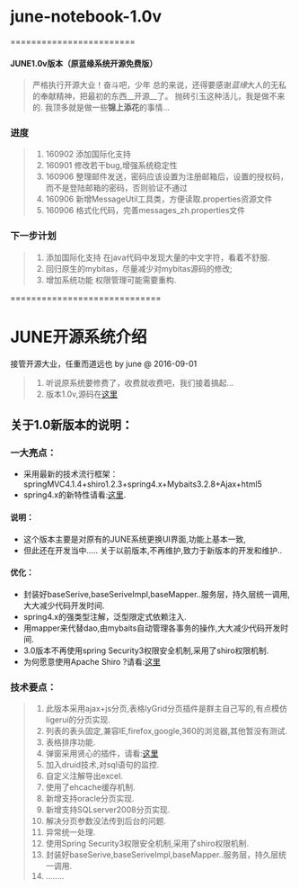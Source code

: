 # june-notebook-1.0v
========================
#### JUNE1.0v版本（原蓝缘系统开源免费版）

> 严格执行开源大业！奋斗吧，少年
> 总的来说，还得要感谢*蓝缘*大人的无私的奉献精神，把最初的东西__开源__了。
> 抛砖引玉这种活儿，我是做不来的.
> 我顶多就是做一些**锦上添花**的事情...

### 进度
> 1. 160902 添加国际化支持
> 2. 160901 修改若干bug,增强系统稳定性
> 3. 160906 整理邮件发送，密码应该设置为注册邮箱后，设置的授权码，而不是登陆邮箱的密码，否则验证不通过
> 4. 160906 新增MessageUtil工具类，方便读取.properties资源文件
> 5. 160906 格式化代码，完善messages_zh.properties文件

### 下一步计划
> 1. 添加国际化支持 在java代码中发现大量的中文字符，看着不舒服.
> 2. 回归原生的mybitas，尽量减少对mybitas源码的修改;
> 3. 增加系统功能 权限管理可能需要重构.

=============================

# JUNE开源系统介绍
接管开源大业，任重而道远也 by june @ 2016-09-01
> 1. 听说原系统要修费了，收费就收费吧，我们接着搞起...
> 2. 版本1.0v,源码在[这里](https://github.com/junehappylove/june_web_ly)

## 关于1.0新版本的说明：

### 一大亮点：
* 采用最新的技术流行框架：springMVC4.1.4+shiro1.2.3+spring4.x+Mybaits3.2.8+Ajax+html5
* spring4.x的新特性请看:[这里](http://jinnianshilongnian.iteye.com/blog/1989381).

#### 说明：
* 这个版本主要是对原有的JUNE系统更换UI界面,功能上基本一致, 
* 但此还在开发当中..... 关于以前版本,不再维护,致力于新版本的开发和维护..

#### 优化：
* 封装好baseSerive,baseSeriveImpl,baseMapper..服务层，持久层统一调用,大大减少代码开发时间.
* spring4.x的强类型注解，泛型限定式依赖注入.
* 用mapper来代替dao,由mybaits自动管理各事务的操作,大大减少代码开发时间.
* 3.0版本不再使用spring Security3权限安全机制,采用了shiro权限机制.
* 为何愿意使用Apache Shiro ?请看:[这里](http://www.infoq.com/cn/articles/apache-shiro)

### 技术要点：
> 1. 此版本采用ajax+js分页,表格lyGrid分页插件是群主自己写的,有点模仿ligerui的分页实现.
> 2. 列表的表头固定,兼容IE,firefox,google,360的浏览器,其他暂没有测试.
> 3. 表格排序功能.
> 4. 弹窗采用贤心的插件，请看:[这里](http://sentsin.com/jquery/layer/)
> 5. 加入druid技术,对sql语句的监控.
> 6. 自定义注解导出excel.
> 7. 使用了ehcache缓存机制.
> 8. 新增支持oracle分页实现.
> 9. 新增支持SQLserver2008分页实现.
> 10. 解决分页参数没法传到后台的问题.
> 11. 异常统一处理.
> 12. 使用Spring Security3权限安全机制,采用了shiro权限机制.
> 13. 封装好baseSerive,baseSeriveImpl,baseMapper..服务层，持久层统一调用.
> 14. ........

